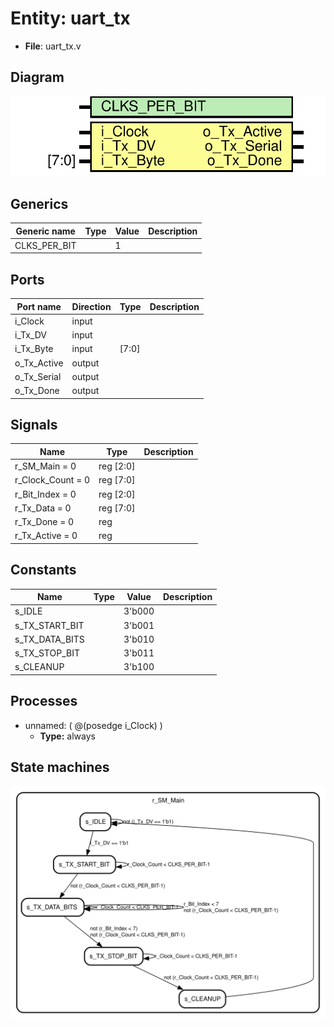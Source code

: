 
# Entity: uart_tx 
- **File**: uart_tx.v

## Diagram
![Diagram](uart_tx.svg "Diagram")
## Generics

| Generic name | Type | Value | Description |
| ------------ | ---- | ----- | ----------- |
| CLKS_PER_BIT |      | 1     |             |

## Ports

| Port name   | Direction | Type  | Description |
| ----------- | --------- | ----- | ----------- |
| i_Clock     | input     |       |             |
| i_Tx_DV     | input     |       |             |
| i_Tx_Byte   | input     | [7:0] |             |
| o_Tx_Active | output    |       |             |
| o_Tx_Serial | output    |       |             |
| o_Tx_Done   | output    |       |             |

## Signals

| Name              | Type      | Description |
| ----------------- | --------- | ----------- |
| r_SM_Main     = 0 | reg [2:0] |             |
| r_Clock_Count = 0 | reg [7:0] |             |
| r_Bit_Index   = 0 | reg [2:0] |             |
| r_Tx_Data     = 0 | reg [7:0] |             |
| r_Tx_Done     = 0 | reg       |             |
| r_Tx_Active   = 0 | reg       |             |

## Constants

| Name           | Type | Value  | Description |
| -------------- | ---- | ------ | ----------- |
| s_IDLE         |      | 3'b000 |             |
| s_TX_START_BIT |      | 3'b001 |             |
| s_TX_DATA_BITS |      | 3'b010 |             |
| s_TX_STOP_BIT  |      | 3'b011 |             |
| s_CLEANUP      |      | 3'b100 |             |

## Processes
- unnamed: ( @(posedge i_Clock) )
  - **Type:** always

## State machines

![Diagram_state_machine_0]( fsm_uart_tx_00.svg "Diagram")